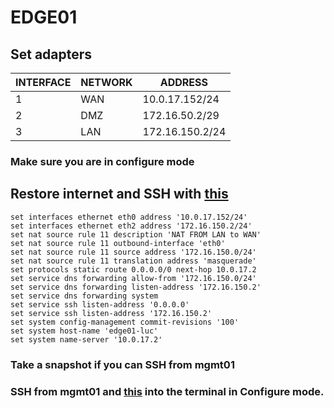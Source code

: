 # EDGE01

## Set adapters
| INTERFACE | NETWORK | ADDRESS         |
|-----------|---------|-----------------|
| 1         | WAN     | 10.0.17.152/24  |
| 2         | DMZ     | 172.16.50.2/29  |
| 3         | LAN     | 172.16.150.2/24 |

### Make sure you are in configure mode
## Restore internet and SSH with [this](https://github.com/fosamil0x/SEC-350-SP25/blob/main/AssessmentPrep/edge01/bare_bones_edge01.txt)
```
set interfaces ethernet eth0 address '10.0.17.152/24'
set interfaces ethernet eth2 address '172.16.150.2/24'
set nat source rule 11 description 'NAT FROM LAN to WAN'
set nat source rule 11 outbound-interface 'eth0'
set nat source rule 11 source address '172.16.150.0/24'
set nat source rule 11 translation address 'masquerade'
set protocols static route 0.0.0.0/0 next-hop 10.0.17.2
set service dns forwarding allow-from '172.16.150.0/24'
set service dns forwarding listen-address '172.16.150.2'
set service dns forwarding system
set service ssh listen-address '0.0.0.0'
set service ssh listen-address '172.16.150.2'
set system config-management commit-revisions '100'
set system host-name 'edge01-luc'
set system name-server '10.0.17.2'
```
### Take a snapshot if you can SSH from mgmt01
### SSH from mgmt01 and [this](https://github.com/fosamil0x/SEC-350-SP25/blob/main/AssessmentPrep/edge01/edge-config.txt) into the terminal in Configure mode.
